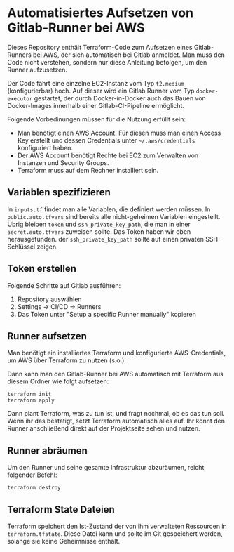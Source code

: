# Automatisiertes Aufsetzen von Gitlab-Runner bei AWS
Dieses Repository enthält Terraform-Code zum Aufsetzen eines Gitlab-Runners bei AWS, der sich automatisch bei Gitlab anmeldet. Man muss den Code nicht verstehen, sondern nur diese Anleitung befolgen, um den Runner aufzusetzen.

Der Code fährt eine einzelne EC2-Instanz vom Typ `t2.medium` (konfigurierbar) hoch. Auf dieser wird ein Gitlab Runner vom Typ `docker-executor` gestartet, der durch Docker-in-Docker auch das Bauen von Docker-Images innerhalb einer Gitlab-CI-Pipeline ermöglicht.

Folgende Vorbedinungen müssen für die Nutzung erfüllt sein:
- Man benötigt einen AWS Account. Für diesen muss man einen Access Key erstellt und dessen Credentials unter `~/.aws/credentials` konfiguriert haben.
- Der AWS Account benötigt Rechte bei EC2 zum Verwalten von Instanzen und Security Groups.
- Terraform muss auf dem Rechner installiert sein.

## Variablen spezifizieren
In `inputs.tf` findet man alle Variablen, die definiert werden müssen. In `public.auto.tfvars` sind bereits alle nicht-geheimen Variablen eingestellt. Übrig bleiben `token` und `ssh_private_key_path`, die man in einer `secret.auto.tfvars` zuweisen sollte. Das Token haben wir oben herausgefunden. der `ssh_private_key_path` sollte auf einen privaten SSH-Schlüssel zeigen.

## Token erstellen
Folgende Schritte auf Gitlab ausführen:

1. Repository auswählen
2. Settings -> CI/CD -> Runners
3. Das Token unter "Setup a specific Runner manually" kopieren

## Runner aufsetzen

Man benötigt ein installiertes Terraform und konfigurierte AWS-Credentials, um AWS über Terraform zu nutzen (s.o.).

Dann kann man den Gitlab-Runner bei AWS automatisch mit Terraform aus diesem Ordner wie folgt aufsetzen:

````
terraform init
terraform apply
````

Dann plant Terraform, was zu tun ist, und fragt nochmal, ob es das tun soll. Wenn ihr das bestätigt, setzt Terraform automatisch alles auf. Ihr könnt den Runner anschließend direkt auf der Projektseite sehen und nutzen.

## Runner abräumen
Um den Runner und seine gesamte Infrastruktur abzuräumen, reicht folgender Befehl:

    terraform destroy

## Terraform State Dateien

Terraform speichert den Ist-Zustand der von ihm verwalteten Ressourcen in `terraform.tfstate`. Diese Datei kann und sollte im Git gespeichert werden, solange sie keine Geheimnisse enthält.
